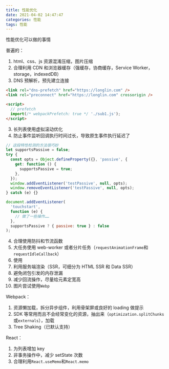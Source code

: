```yaml
---
title: 性能优化
date: 2021-04-02 14:47:47
categories: 性能
tags: 性能
---
```


性能优化可以做的事情

普遍的：

1. html、css、js 资源混淆压缩，图片压缩
2. 合理利用 CDN 和浏览器缓存（强缓存，协商缓存，Service Worker，storage，indexedDB）
3. DNS 预解析，预先建立连接

```html
<link rel="dns-prefetch" href="https://longlin.com" />
<link rel="preconnect" href="https://longlin.com" crossorigin />

<script>
  // prefetch
  import(/* webpackPrefetch: true */ './sub1.js');
</script>
```

3. 长列表使用虚拟滚动优化
4. 防止事件监听回调执行时间过长，导致原生事件执行延迟了

```javascript
// 这段特性检测的方法很巧妙
let supportsPassive = false;
try {
  const opts = Object.defineProperty({}, 'passive', {
    get: function () {
      supportsPassive = true;
    },
  });
  window.addEventListener('testPassive', null, opts);
  window.removeEventListener('testPassive', null, opts);
} catch (e) {}

document.addEventListener(
  'touchstart',
  function (e) {
    // 做了一些操作……
  },
  supportsPassive ? { passive: true } : false
);
```

4. 合理使用防抖和节流函数
5. 大任务使用 web-worker 或者分片任务（`requestAnimationFrame`和`requestIdleCallback`）
6. 使用
7. 利用服务端渲染（SSR，可细分为 HTML SSR 和 Data SSR）
8. 避免闭包引发的内存泄漏
9. 减少回流操作，尽量给元素定宽高
10. 图片尝试使用`Webp`

Webpack：

1. 资源懒加载，拆分异步组件，利用骨架屏或良好的 loading 做提示
2. SDK 等常用而且不会经常变化的资源，抽出来（`optimization.splitChunks`或`externals`），加载
3. Tree Shaking（已默认支持）

React：

1. 为列表增加 key
2. 非事务操作中，减少 setState 次数
3. 合理利用`React.useMemo`和`React.memo`
